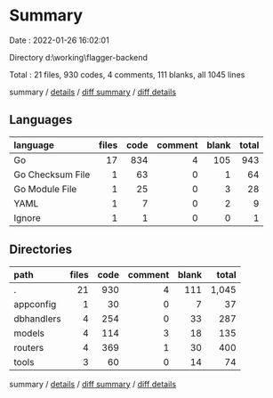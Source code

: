 # Summary

Date : 2022-01-26 16:02:01

Directory d:\working\flagger-backend

Total : 21 files,  930 codes, 4 comments, 111 blanks, all 1045 lines

summary / [details](details.md) / [diff summary](diff.md) / [diff details](diff-details.md)

## Languages
| language | files | code | comment | blank | total |
| :--- | ---: | ---: | ---: | ---: | ---: |
| Go | 17 | 834 | 4 | 105 | 943 |
| Go Checksum File | 1 | 63 | 0 | 1 | 64 |
| Go Module File | 1 | 25 | 0 | 3 | 28 |
| YAML | 1 | 7 | 0 | 2 | 9 |
| Ignore | 1 | 1 | 0 | 0 | 1 |

## Directories
| path | files | code | comment | blank | total |
| :--- | ---: | ---: | ---: | ---: | ---: |
| . | 21 | 930 | 4 | 111 | 1,045 |
| appconfig | 1 | 30 | 0 | 7 | 37 |
| dbhandlers | 4 | 254 | 0 | 33 | 287 |
| models | 4 | 114 | 3 | 18 | 135 |
| routers | 4 | 369 | 1 | 30 | 400 |
| tools | 3 | 60 | 0 | 14 | 74 |

summary / [details](details.md) / [diff summary](diff.md) / [diff details](diff-details.md)